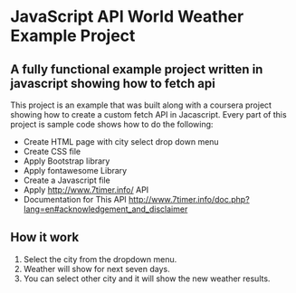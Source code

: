 # JavaScript API World Weather Example Project

## A fully functional example project written in javascript showing how to fetch api  

This project is an example that was built along with a coursera project showing how to create a custom fetch API in Jacascript. Every part of this project is sample code shows how to do the following:

* Create HTML page with city select drop down menu
* Create CSS file 
* Apply Bootstrap library
* Apply fontawesome Library
* Create a Javascript file
* Apply http://www.7timer.info/ API
* Documentation for This API http://www.7timer.info/doc.php?lang=en#acknowledgement_and_disclaimer

## How it work 

1. Select the city from the dropdown menu.
2. Weather will show for next seven days.
3. You can select other city and it will show the new weather results.
